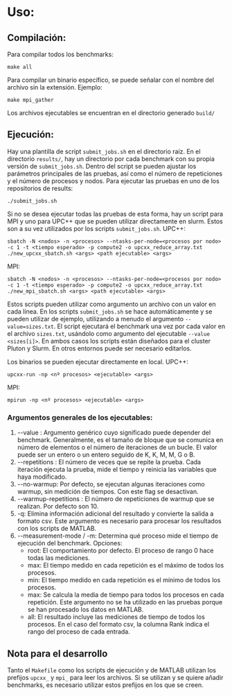 # Uso:
## Compilación:
Para compilar todos los benchmarks:
```
make all 
```
Para compilar un binario específico, se puede señalar con el nombre del archivo sin la extensión. Ejemplo:
```
make mpi_gather
```
Los archivos ejecutables se encuentran en el directorio generado ```build/```
## Ejecución:
Hay una plantilla de script ```submit_jobs.sh``` en el directorio raíz. En el directorio ```results/```, hay un directorio por cada benchmark con su propia versión de ```submit_jobs.sh```. Dentro del script se pueden ajustar los parámetros principales de las pruebas, así como el número de repeticiones y el número de procesos y nodos. Para ejecutar las pruebas en uno de los repositorios de results:
```
./submit_jobs.sh
```
Si no se desea ejecutar todas las pruebas de esta forma, hay un script para MPI y uno para UPC++ que se pueden utilizar directamente en slurm. Estos son a su vez utilizados por los scripts ```submit_jobs.sh```.
UPC++:
```
sbatch -N <nodos> -n <procesos> --ntasks-per-node=<procesos por nodo> -c 1 -t <tiempo esperado> -p compute2 -o upcxx_reduce_array.txt ./new_upcxx_sbatch.sh <args> <path ejecutable> <args>
```
MPI:
```
sbatch -N <nodos> -n <procesos> --ntasks-per-node=<procesos por nodo> -c 1 -t <tiempo esperado> -p compute2 -o upcxx_reduce_array.txt ./new_mpi_sbatch.sh <args> <path ejecutable> <args>
```

Estos scripts pueden utilizar como argumento un archivo con un valor en cada línea. En los scripts ```submit_jobs.sh``` se hace automáticamente y se pueden utilizar de ejemplo, utilizando a menudo el argumento ```--value=sizes.txt```. El script ejecutará el benchmark una vez por cada valor en el archivo ```sizes.txt```, usándolo como argumento del ejecutable ```--value <sizes[i]>```.
En ambos casos los scripts están diseñados para el cluster Pluton y Slurm. En otros entornos puede ser necesario editarlos.

Los binarios se pueden ejecutar directamente en local.
UPC++:
```
upcxx-run -np <nº procesos> <ejecutable> <args>
```
MPI:
```
mpirun -np <nº procesos> <ejecutable> <args>
```

### Argumentos generales de los ejecutables:
1. --value <number>: Argumento genérico cuyo significado puede depender del benchmark. Generalmente, es el tamaño de bloque que se comunica en número de elementos o el número de iteraciones de un bucle.
El valor puede ser un entero o un entero seguido de K, K, M, M, G o B.
2. --repetitions <number>: El número de veces que se repite la prueba. Cada iteración ejecuta la prueba, mide el tiempo y reinicia las variables que haya modificado.
3. --no-warmup: Por defecto, se ejecutan algunas iteraciones como warmup, sin medición de tiempos. Con este flag se desactivan.
4. --warmup-repetitions <number>: El número de repeticiones de warmup que se realizan. Por defecto son 10.
5. -q: Elimina información adicional del resultado y convierte la salida a formato csv. Este argumento es necesario para procesar los resultados con los scripts de MATLAB.
6. --measurement-mode / -m: Determina qué proceso mide el tiempo de ejecución del benchmark. Opciones:
     - root: El comportamiento por defecto. El proceso de rango 0 hace todas las mediciones.
     - max: El tiempo medido en cada repetición es el máximo de todos los procesos.
     - min: El tiempo medido en cada repetición es el mínimo de todos los procesos.
     - max: Se calcula la media de tiempo para todos los procesos en cada repetición. Este argumento no se ha utilizado en las pruebas porque se han procesado los datos en MATLAB.
     - all: El resultado incluye las mediciones de tiempo de todos los procesos. En el caso del formato csv, la columna Rank indica el rango del proceso de cada entrada.

## Nota para el desarrollo
Tanto el ```Makefile``` como los scripts de ejecución y de MATLAB utilizan los prefijos ```upcxx_``` y ```mpi_``` para leer los archivos. Si se utilizan y se quiere añadir benchmarks, es necesario utilizar estos prefijos en los que se creen.
